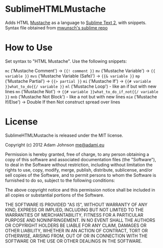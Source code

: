 SublimeHTMLMustache
===================

Adds HTML [Mustache][2] as a language to [Sublime Text 2][1], with snippets. Syntax file obtained from [mwunsch's sublime repo][3]

How to Use
==========

Set syntax to "HTML Mustache". Use the following snippets:

`mc` ('Mustache Comment') -> `{{! comment }}`
`mv` ('Mustache Variable') -> `{{ variable }}`
`mvs` ('Mustache Variable (Safe)') -> `{{& variable }}`
`mp` ('Mustache Partial') -> `{{> partial }}`
`mi` ('Mustache If') -> `{{# variable }}what_to_do{{/ variable }}`
`ml` ('Mustache Loop') - like an if but with new lines
`mn` ('Mustache Not') -> `{{# variable }}what_to_do_if_not{{/ variable }}`
`mnb` ('Mustache Not Block') - like a not but with new lines
`mie` ('Mustache If/Else') -> Double If then Not construct spread over lines


License
=======

SublimeHTMLMustache is released under the MIT license.

Copyright (c) 2012 Adam Johnson <me@adamj.eu>

Permission is hereby granted, free of charge, to any person obtaining a copy of this software and associated documentation files (the "Software"), to deal in the Software without restriction, including without limitation the rights to use, copy, modify, merge, publish, distribute, sublicense, and/or sell copies of the Software, and to permit persons to whom the Software is furnished to do so, subject to the following conditions:

The above copyright notice and this permission notice shall be included in all copies or substantial portions of the Software.

THE SOFTWARE IS PROVIDED "AS IS", WITHOUT WARRANTY OF ANY KIND, EXPRESS OR IMPLIED, INCLUDING BUT NOT LIMITED TO THE WARRANTIES OF MERCHANTABILITY, FITNESS FOR A PARTICULAR PURPOSE AND NONINFRINGEMENT. IN NO EVENT SHALL THE AUTHORS OR COPYRIGHT HOLDERS BE LIABLE FOR ANY CLAIM, DAMAGES OR OTHER LIABILITY, WHETHER IN AN ACTION OF CONTRACT, TORT OR OTHERWISE, ARISING FROM, OUT OF OR IN CONNECTION WITH THE SOFTWARE OR THE USE OR OTHER DEALINGS IN THE SOFTWARE.




[1]: http://www.sublimetext.com/2
[2]: http://mustache.github.com/
[3]: https://github.com/mwunsch/sublime
